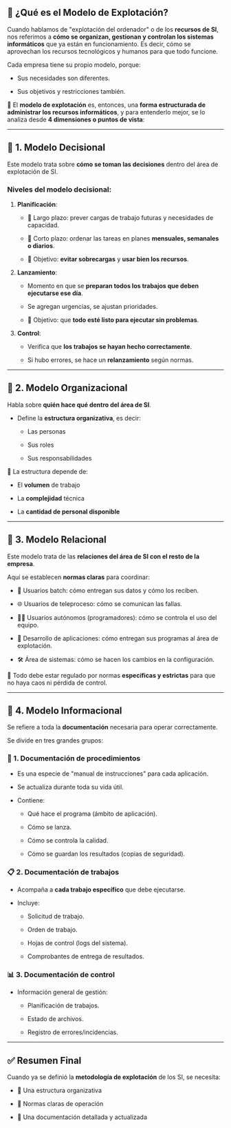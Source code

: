 ## 🧠 ¿Qué es el Modelo de Explotación?

Cuando hablamos de "explotación del ordenador" o de los **recursos de SI**, nos referimos a **cómo se organizan, gestionan y controlan los sistemas informáticos** que ya están en funcionamiento. Es decir, cómo se aprovechan los recursos tecnológicos y humanos para que todo funcione.

Cada empresa tiene su propio modelo, porque:

- Sus necesidades son diferentes.
    
- Sus objetivos y restricciones también.
    

📌 El **modelo de explotación** es, entonces, una **forma estructurada de administrar los recursos informáticos**, y para entenderlo mejor, se lo analiza desde **4 dimensiones o puntos de vista**:

---

## 🧩 1. Modelo Decisional

Este modelo trata sobre **cómo se toman las decisiones** dentro del área de explotación de SI.

### Niveles del modelo decisional:

1. **Planificación**:
    
    - 🔮 Largo plazo: prever cargas de trabajo futuras y necesidades de capacidad.
        
    - 📅 Corto plazo: ordenar las tareas en planes **mensuales, semanales o diarios**.
        
    - 🎯 Objetivo: **evitar sobrecargas** y **usar bien los recursos**.
        
2. **Lanzamiento**:
    
    - Momento en que se **preparan todos los trabajos que deben ejecutarse ese día**.
        
    - Se agregan urgencias, se ajustan prioridades.
        
    - 🎯 Objetivo: que **todo esté listo para ejecutar sin problemas**.
        
3. **Control**:
    
    - Verifica que **los trabajos se hayan hecho correctamente**.
        
    - Si hubo errores, se hace un **relanzamiento** según normas.
        

---

## 🧩 2. Modelo Organizacional

Habla sobre **quién hace qué dentro del área de SI**.

- Define la **estructura organizativa**, es decir:
    
    - Las personas
        
    - Sus roles
        
    - Sus responsabilidades
        

📌 La estructura depende de:

- El **volumen** de trabajo
    
- La **complejidad** técnica
    
- La **cantidad de personal disponible**
    

---

## 🧩 3. Modelo Relacional

Este modelo trata de las **relaciones del área de SI con el resto de la empresa**.

Aquí se establecen **normas claras** para coordinar:

- 👤 Usuarios batch: cómo entregan sus datos y cómo los reciben.
    
- 🌐 Usuarios de teleproceso: cómo se comunican las fallas.
    
- 👨‍💻 Usuarios autónomos (programadores): cómo se controla el uso del equipo.
    
- 🧩 Desarrollo de aplicaciones: cómo entregan sus programas al área de explotación.
    
- 🛠️ Área de sistemas: cómo se hacen los cambios en la configuración.
    

📌 Todo debe estar regulado por normas **específicas y estrictas** para que no haya caos ni pérdida de control.

---

## 🧩 4. Modelo Informacional

Se refiere a toda la **documentación** necesaria para operar correctamente.

Se divide en tres grandes grupos:

### 📁 1. Documentación de procedimientos

- Es una especie de "manual de instrucciones" para cada aplicación.
    
- Se actualiza durante toda su vida útil.
    
- Contiene:
    
    - Qué hace el programa (ámbito de aplicación).
        
    - Cómo se lanza.
        
    - Cómo se controla la calidad.
        
    - Cómo se guardan los resultados (copias de seguridad).
        

### 📋 2. Documentación de trabajos

- Acompaña a **cada trabajo específico** que debe ejecutarse.
    
- Incluye:
    
    - Solicitud de trabajo.
        
    - Orden de trabajo.
        
    - Hojas de control (logs del sistema).
        
    - Comprobantes de entrega de resultados.
        

### 📊 3. Documentación de control

- Información general de gestión:
    
    - Planificación de trabajos.
        
    - Estado de archivos.
        
    - Registro de errores/incidencias.
        

---

## ✅ Resumen Final

Cuando ya se definió la **metodología de explotación** de los SI, se necesita:

- 📌 Una estructura organizativa
    
- 📌 Normas claras de operación
    
- 📌 Una documentación detallada y actualizada
    
